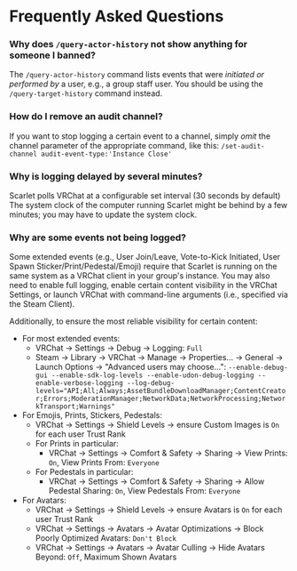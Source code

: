 
# Frequently Asked Questions

### Why does `/query-actor-history` not show anything for someone I banned?

The `/query-actor-history` command lists events that were *initiated or performed by* a user, e.g., a group staff user.
You should be using the `/query-target-history` command instead.

### How do I remove an audit channel?

If you want to stop logging a certain event to a channel, simply *omit* the channel parameter of the appropriate command, like this: `/set-audit-channel audit-event-type:'Instance Close'`

### Why is logging delayed by several minutes?

Scarlet polls VRChat at a configurable set interval (30 seconds by default)
The system clock of the computer running Scarlet might be behind by a few minutes; you may have to update the system clock.

### Why are some events not being logged?

Some extended events (e.g., User Join/Leave, Vote-to-Kick Initiated, User Spawn Sticker/Print/Pedestal/Emoji) require that Scarlet is running on the same system as a VRChat client in your group's instance.
You may also need to enable full logging, enable certain content visibility in the VRChat Settings, or launch VRChat with command-line arguments (i.e., specified via the Steam Client).

Additionally, to ensure the most reliable visibility for certain content:
- For most extended events:
  - VRChat -> Settings -> Debug -> Logging: `Full`
  - Steam -> Library -> VRChat -> Manage -> Properties... -> General -> Launch Options -> "Advanced users may choose...": `--enable-debug-gui --enable-sdk-log-levels --enable-udon-debug-logging --enable-verbose-logging --log-debug-levels="API;All;Always;AssetBundleDownloadManager;ContentCreator;Errors;ModerationManager;NetworkData;NetworkProcessing;NetworkTransport;Warnings"`
- For Emojis, Prints, Stickers, Pedestals:
  - VRChat -> Settings -> Shield Levels -> ensure Custom Images is `On` for each user Trust Rank
  - For Prints in particular:
    - VRChat -> Settings -> Comfort & Safety -> Sharing -> View Prints: `On`, View Prints From: `Everyone`
  - For Pedestals in particular:
    - VRChat -> Settings -> Comfort & Safety -> Sharing -> Allow Pedestal Sharing: `On`, View Pedestals From: `Everyone`
- For Avatars:
  - VRChat -> Settings -> Shield Levels -> ensure Avatars is `On` for each user Trust Rank
  - VRChat -> Settings -> Avatars -> Avatar Optimizations -> Block Poorly Optimized Avatars: `Don't Block`
  - VRChat -> Settings -> Avatars -> Avatar Culling -> Hide Avatars Beyond: `Off`, Maximum Shown Avatars
